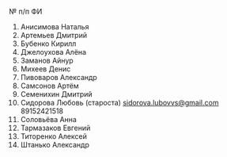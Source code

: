 № п/п	ФИ

1. Анисимова Наталья
1. Артемьев Дмитрий
1. Бубенко Кирилл
1. Джелоухова Алёна
1. Заманов Айнур
1. Михеев Денис
1. Пивоваров Александр
1. Самсонов Артём
1. Семенихин Дмитрий
1. Сидорова Любовь (староста) sidorova.lubovvs@gmail.com 89152421518
1. Соловьёва Анна
1. Тармазаков Евгений
1. Титоренко Алексей
1. Штанько Александр
